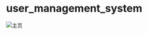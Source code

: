 # user_management_system

![主页](https://github.com/Juhnanny/user_management_system/blob/master/user_management_system/demo/%E4%B8%BB%E9%A1%B5.png '主页')
